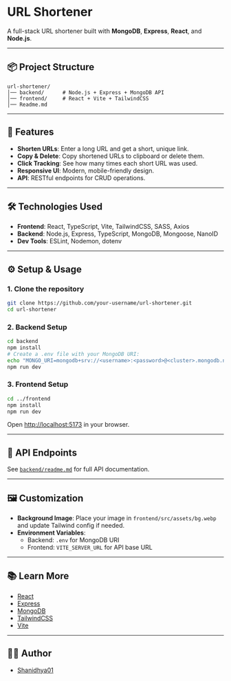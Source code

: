 # URL Shortener

A full-stack URL shortener built with **MongoDB**, **Express**, **React**, and **Node.js**.

---

## 📦 Project Structure

```
url-shortener/
│── backend/      # Node.js + Express + MongoDB API
│── frontend/     # React + Vite + TailwindCSS 
│── Readme.md
```

---

## 🚀 Features

- **Shorten URLs**: Enter a long URL and get a short, unique link.
- **Copy & Delete**: Copy shortened URLs to clipboard or delete them.
- **Click Tracking**: See how many times each short URL was used.
- **Responsive UI**: Modern, mobile-friendly design.
- **API**: RESTful endpoints for CRUD operations.

---

## 🛠️ Technologies Used

- **Frontend**: React, TypeScript, Vite, TailwindCSS, SASS, Axios
- **Backend**: Node.js, Express, TypeScript, MongoDB, Mongoose, NanoID
- **Dev Tools**: ESLint, Nodemon, dotenv

---

## ⚙️ Setup & Usage

### 1. Clone the repository

```bash
git clone https://github.com/your-username/url-shortener.git
cd url-shortener
```

### 2. Backend Setup

```bash
cd backend
npm install
# Create a .env file with your MongoDB URI:
echo "MONGO_URI=mongodb+srv://<username>:<password>@<cluster>.mongodb.net/<database>" > .env
npm run dev
```

### 3. Frontend Setup

```bash
cd ../frontend
npm install
npm run dev
```

Open [http://localhost:5173](http://localhost:5173) in your browser.

---

## 📡 API Endpoints

See [`backend/readme.md`](./backend/readme.md) for full API documentation.

---

## 🖼️ Customization

- **Background Image**: Place your image in `frontend/src/assets/bg.webp` and update Tailwind config if needed.
- **Environment Variables**:  
  - Backend: `.env` for MongoDB URI  
  - Frontend: `VITE_SERVER_URL` for API base URL

---

## 📚 Learn More

- [React](https://react.dev/)
- [Express](https://expressjs.com/)
- [MongoDB](https://www.mongodb.com/)
- [TailwindCSS](https://tailwindcss.com/)
- [Vite](https://vite.dev/)

---

## 🧑‍💻 Author
- [Shanidhya01](https:github.com/Shanidhya01)